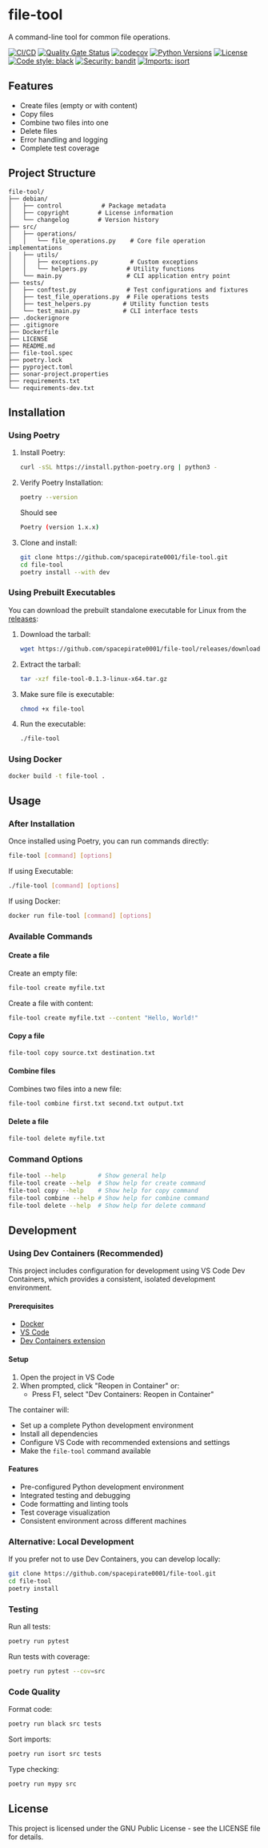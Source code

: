 # file-tool
A command-line tool for common file operations.

[![CI/CD](https://github.com/spacepirate0001/file-tool/actions/workflows/ci-cd.yml/badge.svg)](https://github.com/spacepirate0001/file-tool/actions/workflows/ci-cd.yml)
[![Quality Gate Status](https://sonarcloud.io/api/project_badges/measure?project=spacepirate0001_file-tool&metric=alert_status)](https://sonarcloud.io/summary/new_code?id=spacepirate0001_file-tool)
[![codecov](https://codecov.io/github/spacepirate0001/file-tool/graph/badge.svg?token=1442N8DE8H)](https://codecov.io/github/spacepirate0001/file-tool)
[![Python Versions](https://img.shields.io/badge/python-3.10%20%7C%203.11%20%7C%203.12-blue)](https://github.com/spacepirate0001/file-tool)
[![License](https://img.shields.io/github/license/spacepirate0001/file-tool)](https://github.com/spacepirate0001/file-tool/blob/main/LICENSE)
[![Code style: black](https://img.shields.io/badge/code%20style-black-000000.svg)](https://github.com/psf/black)
[![Security: bandit](https://img.shields.io/badge/security-bandit-yellow.svg)](https://github.com/PyCQA/bandit)
[![Imports: isort](https://img.shields.io/badge/%20imports-isort-%231674b1?style=flat&labelColor=ef8336)](https://pycqa.github.io/isort/)

## Features
- Create files (empty or with content)
- Copy files
- Combine two files into one
- Delete files
- Error handling and logging
- Complete test coverage

## Project Structure
```
file-tool/
├── debian/
│   ├── control           # Package metadata
│   ├── copyright        # License information
│   └── changelog        # Version history
├── src/
│   ├── operations/
│   │   └── file_operations.py    # Core file operation implementations
│   ├── utils/
│   │   ├── exceptions.py         # Custom exceptions
│   │   └── helpers.py           # Utility functions
│   └── main.py                  # CLI application entry point
├── tests/
│   ├── conftest.py              # Test configurations and fixtures
│   ├── test_file_operations.py  # File operations tests
│   ├── test_helpers.py         # Utility function tests
│   └── test_main.py            # CLI interface tests
├── .dockerignore
├── .gitignore
├── Dockerfile
├── LICENSE
├── README.md
├── file-tool.spec
├── poetry.lock
├── pyproject.toml
├── sonar-project.properties
├── requirements.txt
└── requirements-dev.txt
```

## Installation

### Using Poetry
1. Install Poetry:
   ```bash
   curl -sSL https://install.python-poetry.org | python3 -
   ```
2. Verify Poetry Installation:
   ```bash
   poetry --version
   ```
   Should see
   ```bash
   Poetry (version 1.x.x)
   ```

2. Clone and install:
   ```bash
   git clone https://github.com/spacepirate0001/file-tool.git
   cd file-tool
   poetry install --with dev
   ```

### Using Prebuilt Executables
You can download the prebuilt standalone executable for Linux from the [releases](https://github.com/spacepirate0001/file-tool/releases):

1. Download the tarball:
   ```bash
   wget https://github.com/spacepirate0001/file-tool/releases/download/v0.1.3/file-tool-0.1.3-linux-x64.tar.gz
   ```

2. Extract the tarball:
   ```bash
   tar -xzf file-tool-0.1.3-linux-x64.tar.gz
   ```

3. Make sure file is executable:
   ```bash
   chmod +x file-tool
   ```

4. Run the executable:
   ```bash
   ./file-tool
   ```

### Using Docker
```bash
docker build -t file-tool .
```

## Usage

### After Installation
Once installed using Poetry, you can run commands directly:
```bash
file-tool [command] [options]
```

If using Executable:
```bash
./file-tool [command] [options]
```

If using Docker:
```bash
docker run file-tool [command] [options]
```

### Available Commands

#### Create a file
Create an empty file:
```bash
file-tool create myfile.txt
```

Create a file with content:
```bash
file-tool create myfile.txt --content "Hello, World!"
```

#### Copy a file
```bash
file-tool copy source.txt destination.txt
```

#### Combine files
Combines two files into a new file:
```bash
file-tool combine first.txt second.txt output.txt
```

#### Delete a file
```bash
file-tool delete myfile.txt
```

### Command Options
```bash
file-tool --help         # Show general help
file-tool create --help  # Show help for create command
file-tool copy --help    # Show help for copy command
file-tool combine --help # Show help for combine command
file-tool delete --help  # Show help for delete command
```

## Development

### Using Dev Containers (Recommended)
This project includes configuration for development using VS Code Dev Containers, which provides a consistent, isolated development environment.

#### Prerequisites
- [Docker](https://www.docker.com/products/docker-desktop/)
- [VS Code](https://code.visualstudio.com/)
- [Dev Containers extension](https://marketplace.visualstudio.com/items?itemName=ms-vscode-remote.remote-containers)

#### Setup
1. Open the project in VS Code
2. When prompted, click "Reopen in Container" or:
   - Press F1, select "Dev Containers: Reopen in Container"

The container will:
- Set up a complete Python development environment
- Install all dependencies
- Configure VS Code with recommended extensions and settings
- Make the `file-tool` command available

#### Features
- Pre-configured Python development environment
- Integrated testing and debugging
- Code formatting and linting tools
- Test coverage visualization
- Consistent environment across different machines

### Alternative: Local Development
If you prefer not to use Dev Containers, you can develop locally:

```bash
git clone https://github.com/spacepirate0001/file-tool.git
cd file-tool
poetry install
```

### Testing
Run all tests:
```bash
poetry run pytest
```

Run tests with coverage:
```bash
poetry run pytest --cov=src
```

### Code Quality
Format code:
```bash
poetry run black src tests
```

Sort imports:
```bash
poetry run isort src tests
```

Type checking:
```bash
poetry run mypy src
```

## License
This project is licensed under the GNU Public License - see the LICENSE file for details.
